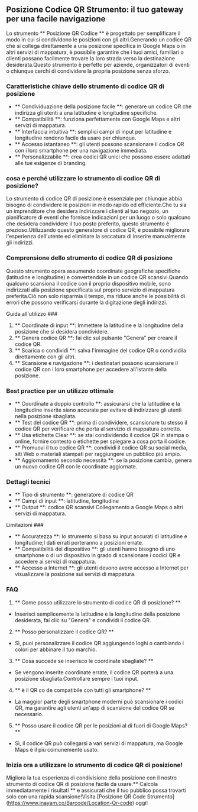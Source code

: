 ## Posizione Codice QR Strumento: il tuo gateway per una facile navigazione

Lo strumento ** Posizione QR Codice ** è progettato per semplificare il modo in cui si condividono le posizioni con gli altri.Generando un codice QR che si collega direttamente a una posizione specifica in Google Maps o in altri servizi di mappatura, è possibile garantire che i tuoi amici, familiari o clienti possano facilmente trovare la loro strada verso la destinazione desiderata.Questo strumento è perfetto per aziende, organizzatori di eventi o chiunque cerchi di condividere la propria posizione senza sforzo.

### Caratteristiche chiave dello strumento di codice QR di posizione

- ** Condividuazione della posizione facile **: generare un codice QR che indirizza gli utenti a una latitudine e longitudine specifiche.
- ** Compatibilità **: funziona perfettamente con Google Maps e altri servizi di mappatura.
- ** Interfaccia intuitiva **: semplici campi di input per latitudine e longitudine rendono facile da usare per chiunque.
- ** Accesso istantaneo **: gli utenti possono scansionare il codice QR con i loro smartphone per una navigazione immediata.
- ** Personalizzabile **: crea codici QR unici che possono essere adattati alle tue esigenze di branding.

### cosa e perché utilizzare lo strumento di codice QR di posizione?

Lo strumento di codice QR di posizione è essenziale per chiunque abbia bisogno di condividere le posizioni in modo rapido ed efficiente.Che tu sia un imprenditore che desidera indirizzare i clienti al tuo negozio, un pianificatore di eventi che fornisce indicazioni per un luogo o solo qualcuno che desidera condividere il tuo posto preferito, questo strumento è prezioso.Utilizzando questo generatore di codice QR, è possibile migliorare l'esperienza dell'utente ed eliminare la seccatura di inserire manualmente gli indirizzi.

### Comprensione dello strumento di codice QR di posizione

Questo strumento opera assumendo coordinate geografiche specifiche (latitudine e longitudine) e convertendole in un codice QR scansivi.Quando qualcuno scansiona il codice con il proprio dispositivo mobile, sono indirizzati alla posizione specificata sul proprio servizio di mappatura preferita.Ciò non solo risparmia il tempo, ma riduce anche le possibilità di errori che possono verificarsi durante la digitazione degli indirizzi.

Guida all'utilizzo ###

1. ** Coordinate di input **: Immettere la latitudine e la longitudine della posizione che si desidera condividere.
2. ** Genera codice QR **: fai clic sul pulsante "Genera" per creare il codice QR.
3. ** Scarica o condividi **: salva l'immagine del codice QR o condividila direttamente con gli altri.
4. ** Scansione e navigazione **: i destinatari possono scansionare il codice QR con i loro smartphone per accedere all'istante della posizione.

### Best practice per un utilizzo ottimale

- ** Coordinate a doppio controllo **: assicurarsi che la latitudine e la longitudine inserite siano accurate per evitare di indirizzare gli utenti nella posizione sbagliata.
- ** Test del codice QR **: prima di condividere, scansionare tu stesso il codice QR per verificare che porta al servizio di mappatura corretto.
- ** Usa etichette Clear **: se stai condividendo il codice QR in stampa o online, fornire contesto o etichette per spiegare a cosa porta il codice.
- ** Promuovi il tuo codice QR **: condividi il codice QR su social media, siti Web o materiali stampati per raggiungere un pubblico più ampio.
- ** Aggiornamento secondo necessità **: se la posizione cambia, genera un nuovo codice QR con le coordinate aggiornate.

### Dettagli tecnici

- ** Tipo di strumento **: generatore di codice QR
- ** Campi di input **: latitudine, longitudine
- ** Output **: codice QR scansivi Collegamento a Google Maps o altri servizi di mappatura.

Limitazioni ###

- ** Accuratezza **: lo strumento si basa su input accurati di latitudine e longitudine;I dati errati porteranno a posizioni errate.
- ** Compatibilità del dispositivo **: gli utenti hanno bisogno di uno smartphone o di un dispositivo in grado di scansionare i codici QR e accedere ai servizi di mappatura.
- ** Accesso a Internet **: gli utenti devono avere accesso a Internet per visualizzare la posizione sui servizi di mappatura.

### FAQ

1. ** Come posso utilizzare lo strumento di codice QR di posizione? **
- Inserisci semplicemente la latitudine e la longitudine della posizione desiderata, fai clic su "Genera" e condividi il codice QR.

2. ** Posso personalizzare il codice QR? **
- Sì, puoi personalizzare il codice QR aggiungendo loghi o cambiando i colori per abbinare il tuo marchio.

3. ** Cosa succede se inserisco le coordinate sbagliate? **
- Se vengono inserite coordinate errate, il codice QR porterà a una posizione sbagliata.Controllare sempre i tuoi input.

4. ** è il QR co de compatibile con tutti gli smartphone? **
- La maggior parte degli smartphone moderni può scansionare i codici QR, ma garantire agli utenti un'app di scansione del codice QR se necessario.

5. ** Posso usare il codice QR per le posizioni al di fuori di Google Maps? **
- Sì, il codice QR può collegarsi a vari servizi di mappatura, ma Google Maps è il più comunemente usato.

### Inizia ora a utilizzare lo strumento di codice QR di posizione!

Migliora la tua esperienza di condivisione della posizione con il nostro strumento di codice QR di posizione facile da usare.** Calcola immediatamente i risultati ** e assicurati che il tuo pubblico possa trovarti solo con una rapida scansione!Visita [Posizione QR Code Strumento] (https://www.inayam.co/Barcode/Location-Qr-code) oggi!